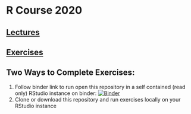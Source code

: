 # R Course 2020

## [Lectures](https://youtu.be/rbRLU_nMshw)
## [Exercises](doc/exercises-complete.nb.html)



## Two Ways to Complete Exercises:
1. Follow binder link to run open this repository in a self contained (read only) RStudio instance on binder: [![Binder](http://mybinder.org/badge_logo.svg)](http://mybinder.org/v2/gh/thezetner/intro-R-course/master?urlpath=rstudio)
2. Clone or download this repository and run exercises locally on your RStudio instance 



